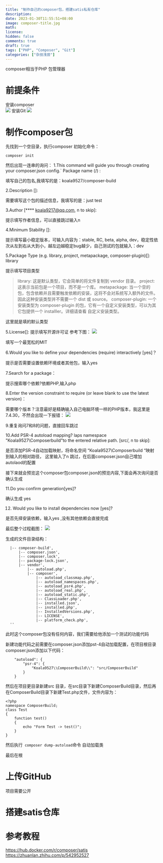 ```yaml
---
title: "制作自己的composer包，搭建satis私有仓库"
description: 
date: 2023-01-30T11:55:51+08:00
image: composer-title.jpg
math: 
license: 
hidden: false
comments: true
draft: true
tags: ["PHP", "Composer", "Git"]
categories: ["杂技浅尝"]
---
```


composer相当于PHP 包管理器

# 前提条件
安装composer  
![](composer-version.png)
安装Git
![](git-v.png)
# 制作composer包
先找到一个空目录，执行composer 初始化命令：
```
composer init 
```

然后出现一连串的询问：
1.This command will guide you through creating your composer.json config.`
Package name (<vendor>/<name>) :

填写自己的包名,我填写的是：koala9527/composer-build

2.Description []:

需要填写这个包的描述信息，我填写的是：just test

3.Author [**** <koala9217@qq.com>, n to skip]:

提示填写作者信息，可以直接跳过输入n

4.Minimum Stability []:

提示填写最小稳定版本，可输入内容为：stable, RC, beta, alpha, dev，稳定性依次从左到右从大到小，越左边越稳定bug越少，自己测试的包就输入：dev

5.Package Type (e.g. library, project, metapackage, composer-plugin)[]: library

提示填写项目类型

> library: 这是默认类型，它会简单的将文件复制到 vendor 目录。
project: 这表示当前包是一个项目，而不是一个库。
metapackage: 当一个空的包，包含依赖并且需要触发依赖的安装，这将不会对系统写入额外的文件。因此这种安装类型并不需要一个 dist 或 source。
composer-plugin: 一个安装类型为 composer-plugin 的包，它有一个自定义安装类型，可以为其它包提供一个 installler。详细请查看 自定义安装类型。
>
这里就是填的默认类型

5.License[]:
提示填写开源许可证
参考下图：
![](License.png)

填写一个最宽松的MIT

6.Would you like to define your dependencies (require) interactively [yes]？

提示是否需要设置依赖环境或者其他包，输入yes

7.Search for a package：

提示搜索哪个依赖?依赖PHP,输入php

8.Enter the version constraint to require (or leave blank to use the latest version)：

需要哪个版本？注意最好是精确输入自己电脑环境一样的PHP版本，我这里是7.4.30，不然会出现一下报错：
![](composer-init-error.png)

9.重复询问7和8的问题，直接回车跳过

10.Add PSR-4 autoload mapping? laps namespace "Koala9527\Composerbuild"to the entered relative path. [src/, n to skip]:

是否添加PSR-4自动加载映射，将命名空间 “Koala9527\Composerbuild “映射到输入的相对路径， 这里输入了n 跳过，在后面composer.json自己增加autolaod的配置

接下来就会预览这个composer包composer.json的预览内容,下面会再次询问是否确认生成

11.Do you confirm generation[yes]?
 
 确认生成 yes

12. Would you like to install dependencies now [yes]?

是否先择安装依赖，输入yes ,没有其他依赖会直接完成


最后整个过程截图：
![](composer-init.png)

生成的文件目录结构：

```
  |-- composer-build',
      |-- composer.json',
      |-- composer.lock',
      |-- package-lock.json',
      |-- vendor',
          |-- autoload.php',
          |-- composer',
              |-- autoload_classmap.php',
              |-- autoload_namespaces.php',
              |-- autoload_psr4.php',
              |-- autoload_real.php',
              |-- autoload_static.php',
              |-- ClassLoader.php',
              |-- installed.json',
              |-- installed.php',
              |-- InstalledVersions.php',
              |-- LICENSE',
              |-- platform_check.php',
  ''
```
此时这个composer包没有任何内容，我们需要给他添加一个测试的功能代码

新建功能代码之前需要在composer.json添加pst-4自动加载配置，在项目根目录composer.json添加以下代码：
```
    "autoload": {
        "psr-4": {
            "Koala9527\\ComposerBuild\\": "src/ComposerBuild"
        }
    }
```
然后在项目更目录新建src 目录，在src目录下新建ComposerBuild目录，然后再在ComposerBuild目录下新建Test.php文件，文件内容为：
```
<?php
namespace ComposerBuild;
class Test
{
    function test()
    {
        echo "Form Test -> test()";
    }
}
```

然后执行` composer dump-autoload`命令 自动加载类

最后在根

# 上传GitHub
项目需要公开

# 搭建satis仓库


# 参考教程
https://hub.docker.com/r/composer/satis  
https://zhuanlan.zhihu.com/p/542952527